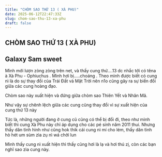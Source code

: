 ```yaml
---
title: "CHÒM SAO THỨ 13 ( XÀ PHU)"
date: 2025-06-12T22:47:33Z
slug: chom-sao-thu-13-xa-phu
draft: false
---
```


## CHÒM SAO THỨ 13 ( XÀ PHU)

## Galaxy Sam sweet

Mình mới lượn zòng zòng trên net, và thấy cung thứ....13 dc nhắc tới có têna à Xà Phu - Ophiuchus . Mình hơi bị.....choáng .
Theo mình được biết có cung nì là do sự thay đổi của Trái Đất và Mặt Trời nên n1o cũng gây ra sự biển đổi giữa các cung hoàng đạo.
 
Chòm sao này xuất hiện và đứng giữa chòm sao Thiên Yết và Nhân Mã.
 
Như vậy sự chênh lệch giữa các cung cũng thay đổi vì sự xuất hiện của cung thứ 13 này

 
Tức là, những người đang ở cung cũ cũng có thể bị đổi đi, theo như mình biết thì cung Xà Phu này chỉ áp dụng cho các pé sinh năm 2011 thui. Nhưng thấy dân tình hình như cũng hok thik cái cung nì mí cho lém, thấy dân tình hò hét um sùm zìa zụ nì wá chời lun

Mình thấy cung nì xuất hiện thì thấy cũng hơi là lạ và hơi thú zị, còn các bạn nghĩ sao zìa cung này.